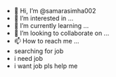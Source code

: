 - 👋 Hi, I’m @samarasimha002
- 👀 I’m interested in ...
- 🌱 I’m currently learning ...
- 💞️ I’m looking to collaborate on ...
- 📫 How to reach me ...
- searching for job
- i need job
- i want job pls help me

<!---
samarasimha002/samarasimha002 is a ✨ special ✨ repository because its `README.md` (this file) appears on your GitHub profile.
You can click the Preview link to take a look at your changes.
--->
